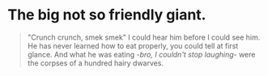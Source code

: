 # The big not so friendly giant.

>"Crunch crunch, smek smek"
I could hear him before I could see him.
He has never learned how to eat properly, you could tell at first glance.
And what he was eating *-bro, I couldn't stop laughing-* were the corpses of a hundred hairy dwarves.


